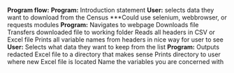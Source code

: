 <b>Program flow:</b>
<b>Program:</b>
  Introduction statement
<b>User:</b>
  selects data they want to download from the Census
    ***Could use selenium, webbrowser, or requests modules
<b>Program:</b>
  Navigates to webpage
  Downloads file
  Transfers downloaded file to working folder
  Reads all headers in CSV or Excel file
  Prints all variable names from headers in nice way for user to see
<b>User:</b>
  Selects what data they want to keep from the list
<b>Program:</b>
  Outputs redacted Excel file to a directory that makes sense
  Prints directory to user where new Excel file is located
  Name the variables you are concerned with
